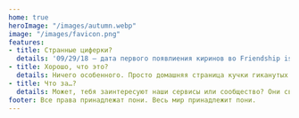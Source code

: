 ```yaml
---
home: true
heroImage: "/images/autumn.webp"
image: "/images/favicon.png"
features:
- title: Странные циферки?
  details: '09/29/18 — дата первого появлиения киринов во Friendship is Magic.'
- title: Хорошо, что это?
  details: Ничего особенного. Просто домашняя страница кучки гиканутых пониёбов.
- title: Что за…?
  details: Может, тебя заинтересуют наши сервисы или сообщество? Они сверху.
footer: Все права принадлежат пони. Весь мир принадлежит пони.
---
```


